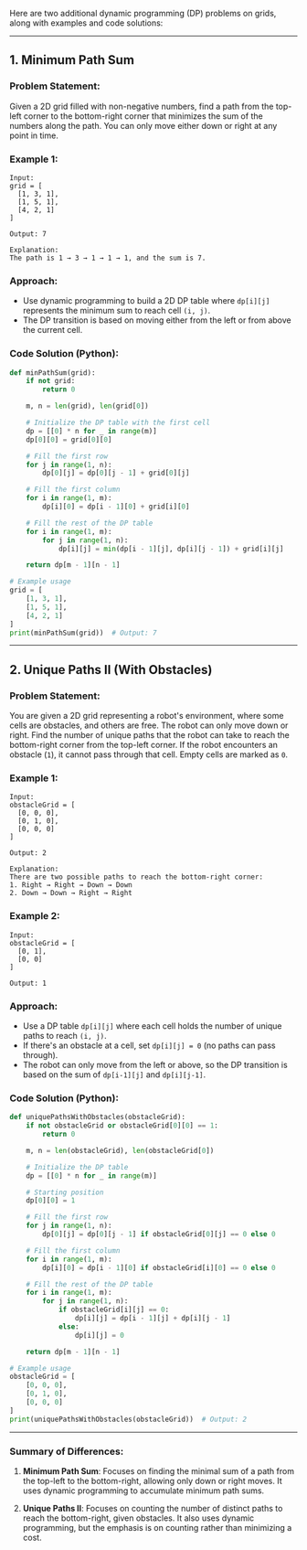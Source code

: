 Here are two additional dynamic programming (DP) problems on grids,
along with examples and code solutions:

---

## **1. Minimum Path Sum**

### **Problem Statement:**

Given a 2D grid filled with non-negative numbers, find a path from the top-left corner to the bottom-right corner that minimizes the sum of the numbers along the path. You can only move either down or right at any point in time.

### **Example 1**:

```plaintext
Input:
grid = [
  [1, 3, 1],
  [1, 5, 1],
  [4, 2, 1]
]

Output: 7

Explanation: 
The path is 1 → 3 → 1 → 1 → 1, and the sum is 7.
```

### **Approach**:

- Use dynamic programming to build a 2D DP table where `dp[i][j]` represents the minimum sum to reach cell `(i, j)`.
- The DP transition is based on moving either from the left or from above the current cell.

### **Code Solution** (Python):

```python
def minPathSum(grid):
    if not grid:
        return 0

    m, n = len(grid), len(grid[0])

    # Initialize the DP table with the first cell
    dp = [[0] * n for _ in range(m)]
    dp[0][0] = grid[0][0]

    # Fill the first row
    for j in range(1, n):
        dp[0][j] = dp[0][j - 1] + grid[0][j]

    # Fill the first column
    for i in range(1, m):
        dp[i][0] = dp[i - 1][0] + grid[i][0]

    # Fill the rest of the DP table
    for i in range(1, m):
        for j in range(1, n):
            dp[i][j] = min(dp[i - 1][j], dp[i][j - 1]) + grid[i][j]

    return dp[m - 1][n - 1]

# Example usage
grid = [
    [1, 3, 1],
    [1, 5, 1],
    [4, 2, 1]
]
print(minPathSum(grid))  # Output: 7
```

---

## **2. Unique Paths II (With Obstacles)**

### **Problem Statement:**

You are given a 2D grid representing a robot's environment, where some cells are obstacles, and others are free. The robot can only move down or right. Find the number of unique paths that the robot can take to reach the bottom-right corner from the top-left corner. If the robot encounters an obstacle (`1`), it cannot pass through that cell. Empty cells are marked as `0`.

### **Example 1**:

```plaintext
Input:
obstacleGrid = [
  [0, 0, 0],
  [0, 1, 0],
  [0, 0, 0]
]

Output: 2

Explanation: 
There are two possible paths to reach the bottom-right corner:
1. Right → Right → Down → Down
2. Down → Down → Right → Right
```

### **Example 2**:

```plaintext
Input:
obstacleGrid = [
  [0, 1],
  [0, 0]
]

Output: 1
```

### **Approach**:

- Use a DP table `dp[i][j]` where each cell holds the number of unique paths to reach `(i, j)`.
- If there's an obstacle at a cell, set `dp[i][j] = 0` (no paths can pass through).
- The robot can only move from the left or above, so the DP transition is based on the sum of `dp[i-1][j]` and `dp[i][j-1]`.

### **Code Solution** (Python):

```python
def uniquePathsWithObstacles(obstacleGrid):
    if not obstacleGrid or obstacleGrid[0][0] == 1:
        return 0

    m, n = len(obstacleGrid), len(obstacleGrid[0])

    # Initialize the DP table
    dp = [[0] * n for _ in range(m)]

    # Starting position
    dp[0][0] = 1

    # Fill the first row
    for j in range(1, n):
        dp[0][j] = dp[0][j - 1] if obstacleGrid[0][j] == 0 else 0

    # Fill the first column
    for i in range(1, m):
        dp[i][0] = dp[i - 1][0] if obstacleGrid[i][0] == 0 else 0

    # Fill the rest of the DP table
    for i in range(1, m):
        for j in range(1, n):
            if obstacleGrid[i][j] == 0:
                dp[i][j] = dp[i - 1][j] + dp[i][j - 1]
            else:
                dp[i][j] = 0

    return dp[m - 1][n - 1]

# Example usage
obstacleGrid = [
    [0, 0, 0],
    [0, 1, 0],
    [0, 0, 0]
]
print(uniquePathsWithObstacles(obstacleGrid))  # Output: 2
```

---

### Summary of Differences:

1. **Minimum Path Sum**: Focuses on finding the minimal sum of a path from the top-left to the bottom-right, allowing only down or right moves. It uses dynamic programming to accumulate minimum path sums.

2. **Unique Paths II**: Focuses on counting the number of distinct paths to reach the bottom-right, given obstacles. It also uses dynamic programming, but the emphasis is on counting rather than minimizing a cost.
